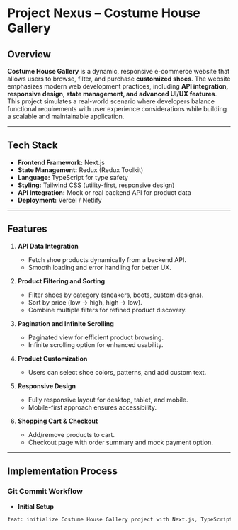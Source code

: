 # Project Nexus – Costume House Gallery

## Overview
**Costume House Gallery** is a dynamic, responsive e-commerce website that allows users to browse, filter, and purchase **customized shoes**. The website emphasizes modern web development practices, including **API integration, responsive design, state management, and advanced UI/UX features**. This project simulates a real-world scenario where developers balance functional requirements with user experience considerations while building a scalable and maintainable application.

---

## Tech Stack
- **Frontend Framework:**  Next.js  
- **State Management:** Redux (Redux Toolkit)  
- **Language:** TypeScript for type safety  
- **Styling:** Tailwind CSS (utility-first, responsive design)  
- **API Integration:** Mock or real backend API for product data  
- **Deployment:** Vercel / Netlify  

---

## Features
1. **API Data Integration**
   - Fetch shoe products dynamically from a backend API.
   - Smooth loading and error handling for better UX.

2. **Product Filtering and Sorting**
   - Filter shoes by category (sneakers, boots, custom designs).  
   - Sort by price (low → high, high → low).  
   - Combine multiple filters for refined product discovery.

3. **Pagination and Infinite Scrolling**
   - Paginated view for efficient product browsing.  
   - Infinite scrolling option for enhanced usability.

4. **Product Customization**
   - Users can select shoe colors, patterns, and add custom text.

5. **Responsive Design**
   - Fully responsive layout for desktop, tablet, and mobile.  
   - Mobile-first approach ensures accessibility.

6. **Shopping Cart & Checkout**
   - Add/remove products to cart.  
   - Checkout page with order summary and mock payment option.

---

## Implementation Process

### Git Commit Workflow
- **Initial Setup**
```bash
feat: initialize Costume House Gallery project with Next.js, TypeScript, and Tailwind CSS